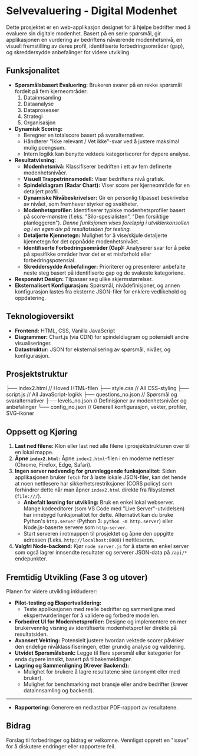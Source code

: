 # Selvevaluering - Digital Modenhet

Dette prosjektet er en web-applikasjon designet for å hjelpe bedrifter med å evaluere sin digitale modenhet. Basert på en serie spørsmål, gir applikasjonen en vurdering av bedriftens nåværende modenhetsnivå, en visuell fremstilling av deres profil, identifiserte forbedringsområder (gap), og skreddersydde anbefalinger for videre utvikling.

## Funksjonalitet

*   **Spørsmålsbasert Evaluering:** Brukeren svarer på en rekke spørsmål fordelt på fem kjerneområder:
    1.  Datainnsamling
    2.  Dataanalyse
    3.  Dataprosesser
    4.  Strategi
    5.  Organisasjon
*   **Dynamisk Scoring:**
    *   Beregner en totalscore basert på svaralternativer.
    *   Håndterer "Ikke relevant / Vet ikke"-svar ved å justere maksimal mulig poengsum.
    *   Intern logikk kan benytte vektede kategoriscorer for dypere analyse.
*   **Resultatvisning:**
    *   **Modenhetsnivå:** Klassifiserer bedriften i ett av fem definerte modenhetsnivåer.
    *   **Visuell Trappetrinnsmodell:** Viser bedriftens nivå grafisk.
    *   **Spindeldiagram (Radar Chart):** Viser score per kjerneområde for en detaljert profil.
    *   **Dynamiske Nivåbeskrivelser:** Gir en personlig tilpasset beskrivelse av nivået, som fremhever styrker og svakheter.
    *   **Modenhetsprofiler:** Identifiserer typiske modenhetsprofiler basert på score-mønstre (f.eks. "Silo-spesialisten", "Den forsiktige planleggeren"). *Denne funksjonen vises foreløpig i utviklerkonsollen og i en egen div på resultatsiden for testing.*
    *   **Detaljerte Kjennetegn:** Mulighet for å vise/skjule detaljerte kjennetegn for det oppnådde modenhetsnivået.
    *   **Identifiserte Forbedringsområder (Gap):** Analyserer svar for å peke på spesifikke områder hvor det er et misforhold eller forbedringspotensial.
    *   **Skreddersydde Anbefalinger:** Prioriterer og presenterer anbefalte neste steg basert på identifiserte gap og de svakeste kategoriene.
*   **Responsivt Design:** Tilpasser seg ulike skjermstørrelser.
*   **Eksternalisert Konfigurasjon:** Spørsmål, nivådefinisjoner, og annen konfigurasjon lastes fra eksterne JSON-filer for enklere vedlikehold og oppdatering.

## Teknologioversikt

*   **Frontend:** HTML, CSS, Vanilla JavaScript
*   **Diagrammer:** Chart.js (via CDN) for spindeldiagram og potensielt andre visualiseringer.
*   **Datastruktur:** JSON for eksternalisering av spørsmål, nivåer, og konfigurasjon.

## Prosjektstruktur
├── index2.html // Hoved HTML-filen
├── style.css // All CSS-styling
├── script.js // All JavaScript-logikk
├── questions_no.json // Spørsmål og svaralternativer
├── levels_no.json // Definisjoner av modenhetsnivåer og anbefalinger
└── config_no.json // Generell konfigurasjon, vekter, profiler, SVG-ikoner

## Oppsett og Kjøring

1.  **Last ned filene:** Klon eller last ned alle filene i prosjektstrukturen over til en lokal mappe.
2.  **Åpne `index2.html`:** Åpne `index2.html`-filen i en moderne nettleser (Chrome, Firefox, Edge, Safari).
3.  **Ingen server nødvendig for grunnleggende funksjonalitet:** Siden applikasjonen bruker `fetch` for å laste lokale JSON-filer, kan det hende at noen nettlesere har sikkerhetsrestriksjoner (CORS policy) som forhindrer dette når man åpner `index2.html` direkte fra filsystemet (`file:///`).
    *   **Anbefalt løsning for utvikling:** Bruk en enkel lokal webserver. Mange kodeeditorer (som VS Code med "Live Server"-utvidelsen) har innebygd funksjonalitet for dette. Alternativt kan du bruke Python's `http.server` (Python 3: `python -m http.server`) eller Node.js-baserte servere som `http-server`.
    *   Start serveren i rotmappen til prosjektet og åpne den oppgitte adressen (f.eks. `http://localhost:8000`) i nettleseren.
4.  **Valgfri Node-backend:** Kjør `node server.js` for å starte en enkel server som også lagrer innsendte resultater og serverer JSON-data på `/api/*` endepunkter.

## Fremtidig Utvikling (Fase 3 og utover)

Planen for videre utvikling inkluderer:

*   **Pilot-testing og Ekspertvalidering:**
    *   Teste applikasjonen med reelle bedrifter og sammenligne med ekspertvurderinger for å validere og forbedre modellen.
*   **Forbedret UI for Modenhetsprofiler:** Designe og implementere en mer brukervennlig visning av identifiserte modenhetsprofiler direkte på resultatsiden.
*   **Avansert Vekting:** Potensielt justere hvordan vektede scorer påvirker den endelige nivåklassifiseringen, etter grundig analyse og validering.
*   **Utvidet Spørsmålsbank:** Legge til flere spørsmål eller kategorier for enda dypere innsikt, basert på tilbakemeldinger.
*   **Lagring og Sammenligning (Krever Backend):**
    *   Mulighet for brukere å lagre resultatene sine (anonymt eller med bruker).
    *   Mulighet for benchmarking mot bransje eller andre bedrifter (krever datainnsamling og backend).
---
*   **Rapportering:** Generere en nedlastbar PDF-rapport av resultatene.

## Bidrag

Forslag til forbedringer og bidrag er velkomne. Vennligst opprett en "issue" for å diskutere endringer eller rapportere feil.
